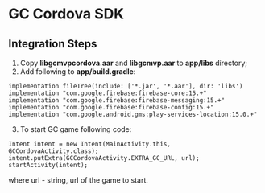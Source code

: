 # GC Cordova SDK

## Integration Steps

1. Copy **libgcmvpcordova.aar** and **libgcmvp.aar** to **app/libs** directory;
2. Add following to **app/build.gradle**:
  ```
  implementation fileTree(include: ['*.jar', '*.aar'], dir: 'libs')
  implementation "com.google.firebase:firebase-core:15.+"
  implementation "com.google.firebase:firebase-messaging:15.+"
  implementation "com.google.firebase:firebase-config:15.+"
  implementation "com.google.android.gms:play-services-location:15.0.+"
  ```
3. To start GC game following code:
  ```
  Intent intent = new Intent(MainActivity.this, GCCordovaActivity.class);
  intent.putExtra(GCCordovaActivity.EXTRA_GC_URL, url);
  startActivity(intent);
  ```
  where url - string, url of the game to start.
